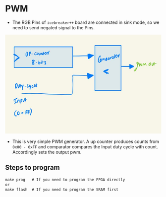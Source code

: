 # PWM

- The RGB Pins of `icebreaker++` board are connected in sink mode, so we need to send negated signal to the Pins.

<p align="center">
    <img width="520" height="319" src="../../assets/pmw_generator.jpg">
</p>

- This is very simple PWM generator. A up counter produces counts from `0x00 - 0xFF` and comparator compares the Input duty cycle with count. Accordingly sets the output pwm.

## Steps to program

```
make prog   # If you need to program the FPGA directly
or 
make flash  # If you need to program the SRAM first
```